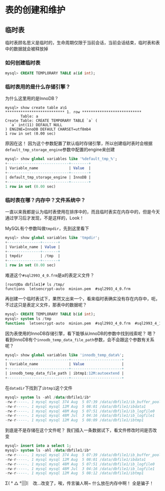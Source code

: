 # 表的创建和维护

## 临时表

临时表顾名思义是临时的，生命周期仅限于当前会话，当前会话结束，临时表和表中的数据就会被释放掉

### 如何创建临时表
```sql
mysql> CREATE TEMPLORARY TABLE a(id int);
```

### 临时表用的是什么存储引擎？
为什么这里用的是InnoDB？
```
mysql> show create table a\G
*************************** 1. row ***************************
       Table: a
Create Table: CREATE TEMPORARY TABLE `a` (
  `a` int(11) DEFAULT NULL
) ENGINE=InnoDB DEFAULT CHARSET=utf8mb4
1 row in set (0.00 sec)
```

原因在这！ 因为这个参数配置了默认临时存储引擎，所以创建临时表时会根据`default_tmp_storage_engine`参数中配置的engine来创建
```sql
mysql> show global variables like '%default_tmp_%';
+----------------------------+--------+
| Variable_name              | Value  |
+----------------------------+--------+
| default_tmp_storage_engine | InnoDB |
+----------------------------+--------+
1 row in set (0.00 sec)
```


### 临时表在哪？内存中？文件系统中？
一直以来我都是认为临时表使用在排序中的，而且临时表实在内存中的，但是今天通过学习后才发现，不是这样的，Look！

MySQL有个参数叫做`tmpdir`，先到这里看下
```sql
mysql> show global variables like 'tmpdir';
+---------------+-------+
| Variable_name | Value |
+---------------+-------+
| tmpdir        | /tmp  |
+---------------+-------+
1 row in set (0.00 sec)
```

难道这个`#sql2993_4_0.frm`是a的表定义文件？
```
[root@Da dbfile1]# ls /tmp/
functions  letsencrypt-auto  minion.pem  #sql2993_4_0.frm
```

再创建一个临时表试下，果然又出来一个，看来临时表确实没有存在内存中，呃，不过这只是表定义文件，那表中的数据呢？
```sql
mysql> CREATE TEMPLORARY TABLE b(id int);
mysql> system ls /tmp
functions  letsencrypt-auto  minion.pem  #sql2993_4_0.frm  #sql2993_4_1.frm
```

因为表使用的InnoDB存储引擎，看下能够从InnoDB的参数中找到线索呢？ 嗯？ 看到InnoDB有个`innodb_temp_data_file_path`参数，会不会跟这个参数有关系呢？
```sql
mysql> show global variables like 'innodb_temp_data%';
+----------------------------+-----------------------+
| Variable_name              | Value                 |
+----------------------------+-----------------------+
| innodb_temp_data_file_path | ibtmp1:12M:autoextend |
+----------------------------+-----------------------+
```

在`datadir`下找到了`ibtmp1`这个文件
```sql
mysql> system ls -ahl /data/dbfile1/ib*
-rw-r-----. 1 mysql mysql 374 Aug  5 07:39 /data/dbfile1/ib_buffer_pool
-rw-r-----. 1 mysql mysql 12M Aug  5 08:01 /data/dbfile1/ibdata1
-rw-r-----. 1 mysql mysql 48M Aug  5 07:51 /data/dbfile1/ib_logfile0
-rw-r-----. 1 mysql mysql 48M Jul  3 04:16 /data/dbfile1/ib_logfile1
-rw-r-----. 1 mysql mysql 12M Aug  5 08:09 /data/dbfile1/ibtmp1
```

到底是不是存储在这个文件呢？ 我们插入一条数据试下，看文件修改时间是否改变
```sql
mysql> insert into a select 1;
mysql> system ls -ahl /data/dbfile1/ib*
-rw-r-----. 1 mysql mysql 374 Aug  5 07:39 /data/dbfile1/ib_buffer_pool
-rw-r-----. 1 mysql mysql 12M Aug  5 08:01 /data/dbfile1/ibdata1
-rw-r-----. 1 mysql mysql 48M Aug  5 07:51 /data/dbfile1/ib_logfile0
-rw-r-----. 1 mysql mysql 48M Jul  3 04:16 /data/dbfile1/ib_logfile1
-rw-r-----. 1 mysql mysql 12M Aug  5 08:12 /data/dbfile1/ibtmp1
```
Σ( ° △ °|||)︴  改...改变了，唉，传言骗人啊~  什么放在内存中啊！ 全是骗子！

